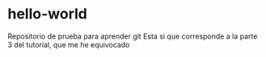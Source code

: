 # hello-world
Repositorio de prueba para aprender git
Esta si que corresponde a la parte 3 del tutorial, que me he equivocado

